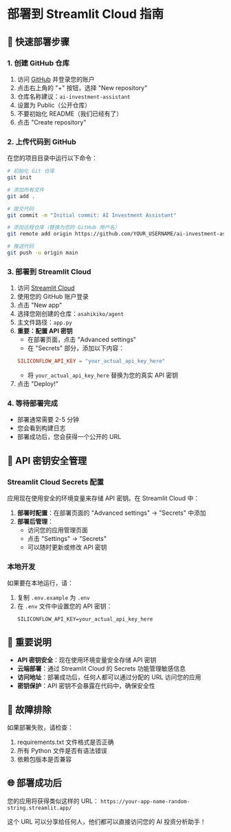 # 部署到 Streamlit Cloud 指南

## 🚀 快速部署步骤

### 1. 创建 GitHub 仓库

1. 访问 [GitHub](https://github.com) 并登录您的账户
2. 点击右上角的 "+" 按钮，选择 "New repository"
3. 仓库名称建议：`ai-investment-assistant`
4. 设置为 Public（公开仓库）
5. 不要初始化 README（我们已经有了）
6. 点击 "Create repository"

### 2. 上传代码到 GitHub

在您的项目目录中运行以下命令：

```bash
# 初始化 Git 仓库
git init

# 添加所有文件
git add .

# 提交代码
git commit -m "Initial commit: AI Investment Assistant"

# 添加远程仓库（替换为您的 GitHub 用户名）
git remote add origin https://github.com/YOUR_USERNAME/ai-investment-assistant.git

# 推送代码
git push -u origin main
```

### 3. 部署到 Streamlit Cloud

1. 访问 [Streamlit Cloud](https://share.streamlit.io/)
2. 使用您的 GitHub 账户登录
3. 点击 "New app"
4. 选择您刚创建的仓库：`asahikiko/agent`
5. 主文件路径：`app.py`
6. **重要：配置 API 密钥**
   - 在部署页面，点击 "Advanced settings"
   - 在 "Secrets" 部分，添加以下内容：
   ```toml
   SILICONFLOW_API_KEY = "your_actual_api_key_here"
   ```
   - 将 `your_actual_api_key_here` 替换为您的真实 API 密钥
7. 点击 "Deploy!"

### 4. 等待部署完成

- 部署通常需要 2-5 分钟
- 您会看到构建日志
- 部署成功后，您会获得一个公开的 URL

## 🔐 API 密钥安全管理

### Streamlit Cloud Secrets 配置

应用现在使用安全的环境变量来存储 API 密钥。在 Streamlit Cloud 中：

1. **部署时配置**：在部署页面的 "Advanced settings" → "Secrets" 中添加
2. **部署后管理**：
   - 访问您的应用管理页面
   - 点击 "Settings" → "Secrets"
   - 可以随时更新或修改 API 密钥

### 本地开发

如果要在本地运行，请：
1. 复制 `.env.example` 为 `.env`
2. 在 `.env` 文件中设置您的 API 密钥：
   ```
   SILICONFLOW_API_KEY=your_actual_api_key_here
   ```

## 📝 重要说明

- **API 密钥安全**：现在使用环境变量安全存储 API 密钥
- **云端部署**：通过 Streamlit Cloud 的 Secrets 功能管理敏感信息
- **访问地址**：部署成功后，任何人都可以通过分配的 URL 访问您的应用
- **密钥保护**：API 密钥不会暴露在代码中，确保安全性

## 🔧 故障排除

如果部署失败，请检查：
1. requirements.txt 文件格式是否正确
2. 所有 Python 文件是否有语法错误
3. 依赖包版本是否兼容

## 🌐 部署成功后

您的应用将获得类似这样的 URL：
`https://your-app-name-random-string.streamlit.app/`

这个 URL 可以分享给任何人，他们都可以直接访问您的 AI 投资分析助手！